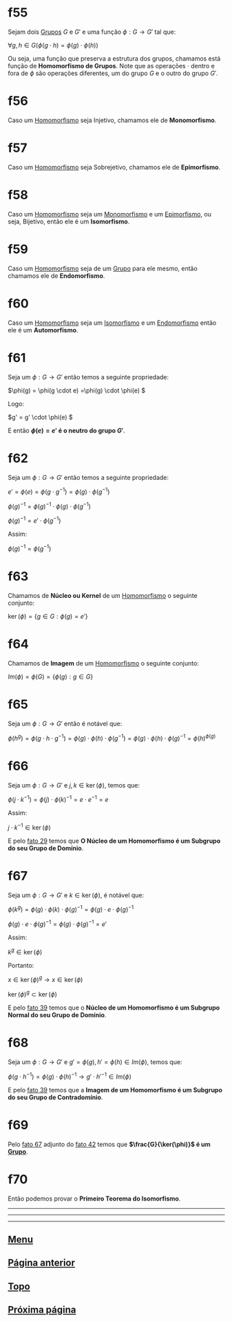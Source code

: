 # f55

Sejam dois [Grupos](/page%201.md#f11) $G$ e $G'$ e uma função $\phi : G \to G'$ tal que:

$\forall g, h \in G ( \phi(g \cdot h) = \phi(g) \cdot \phi(h) )$

Ou seja, uma função que preserva a estrutura dos grupos, chamamos está função de **Homomorfismo de Grupos**. Note que as operações $\cdot$ dentro e fora de $\phi$ são operações diferentes, um do grupo $G$ e o outro do grupo $G'$.

# f56

Caso um [Homomorfismo](#f55) seja Injetivo, chamamos ele de **Monomorfismo**.

# f57

Caso um [Homomorfismo](#f55) seja Sobrejetivo, chamamos ele de **Epimorfismo**.

# f58

Caso um [Homomorfismo](#f55) seja um [Monomorfismo](#f56) e um  [Epimorfismo](#f57), ou seja, Bijetivo, então ele é um **Isomorfismo**.

# f59

Caso um [Homomorfismo](#f55) seja de um [Grupo](/page%201.md#11) para ele mesmo, então chamamos ele de **Endomorfismo**.

# f60

Caso um [Homomorfismo](#f55) seja um [Isomorfismo](#f58) e um  [Endomorfismo](#f59) então ele é um **Automorfismo**.

# f61

Seja um $\phi : G \to G'$ então temos a seguinte propriedade:

$\phi(g) = \phi(g \cdot e) =\phi(g) \cdot \phi(e) $

Logo:

$g' = g' \cdot \phi(e) $

E então **$\phi(e) = e'$ é o neutro do grupo $G'$**.

# f62

Seja um $\phi : G \to G'$ então temos a seguinte propriedade:

$e' = \phi(e) = \phi(g \cdot g^{-1}) = \phi(g) \cdot \phi(g^{-1})$

$\phi(g)^{-1} = \phi(g)^{-1} \cdot \phi(g) \cdot \phi(g^{-1})$

$\phi(g)^{-1} = e' \cdot \phi(g^{-1})$

Assim:

$\phi(g)^{-1} = \phi(g^{-1})$

# f63

Chamamos de **Núcleo ou Kernel** de um [Homomorfismo](#f55) o seguinte conjunto:

$\ker(\phi) = \{ g \in G : \phi(g) = e' \}$

# f64

Chamamos de **Imagem** de um [Homomorfismo](#f55) o seguinte conjunto:

$Im(\phi) = \phi(G) = \{ \phi(g) : g \in G \}$

# f65

Seja um $\phi : G \to G'$ então é notável que:

$\phi(h^g) = \phi(g \cdot h \cdot g^{-1}) = \phi(g) \cdot \phi(h) \cdot \phi(g^{-1}) = \phi(g) \cdot \phi(h) \cdot \phi(g)^{-1} = \phi(h)^{\phi(g)}$

# f66

Seja um $\phi : G \to G'$ e $j, k \in \ker(\phi)$, temos que:

$\phi(j \cdot k^{-1}) = \phi(j) \cdot \phi(k)^{-1} = e \cdot e^{-1} = e$

Assim:

$j \cdot k^{-1} \in \ker(\phi)$

E pelo [fato 29](/page%203.md#29) temos que **O Núcleo de um Homomorfismo é um Subgrupo do seu Grupo de Domínio**.

# f67

Seja um $\phi : G \to G'$ e $k \in \ker(\phi)$, é notável que:

$\phi(k^g) = \phi(g) \cdot \phi(k) \cdot \phi(g)^{-1} = \phi(g) \cdot e \cdot \phi(g)^{-1}$

$\phi(g) \cdot e \cdot \phi(g)^{-1}= \phi(g) \cdot \phi(g)^{-1} = e'$

Assim:

$k^g \in \ker(\phi)$

Portanto:

$x \in \ker(\phi)^g \to x \in \ker(\phi)$

$\ker(\phi)^g \subset \ker(\phi)$

E pelo [fato 39](/page%204.md#f39) temos que o **Núcleo de um Homomorfismo é um Subgrupo Normal do seu Grupo de Domínio**.

# f68

Seja um $\phi : G \to G'$ e $g'=\phi(g), h'=\phi(h) \in Im(\phi)$, temos que:

$\phi(g \cdot h^{-1}) = \phi(g) \cdot \phi(h)^{-1} \to g' \cdot h'^{-1} \in Im(\phi)$

E pelo [fato 39](/page%204.md#f39) temos que a **Imagem de um Homomorfismo é um Subgrupo do seu Grupo de Contradomínio**.

# f69

Pelo [fato 67](#f67) adjunto do [fato 42](/page%204.md#42) temos que **$\frac{G}{\ker(\phi)}$ é um [Grupo](/page%201.md#f11)**.

# f70

Então podemos provar o **Primeiro Teorema do Isomorfismo**.

---
---
---

## [Menu](/readme.md)

## [Página anterior](/page%205.md)

## [Topo](#f55)

## [Próxima página](/page%207.md)